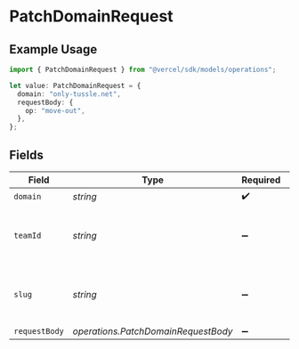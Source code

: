 # PatchDomainRequest

## Example Usage

```typescript
import { PatchDomainRequest } from "@vercel/sdk/models/operations";

let value: PatchDomainRequest = {
  domain: "only-tussle.net",
  requestBody: {
    op: "move-out",
  },
};
```

## Fields

| Field                                                    | Type                                                     | Required                                                 | Description                                              |
| -------------------------------------------------------- | -------------------------------------------------------- | -------------------------------------------------------- | -------------------------------------------------------- |
| `domain`                                                 | *string*                                                 | :heavy_check_mark:                                       | N/A                                                      |
| `teamId`                                                 | *string*                                                 | :heavy_minus_sign:                                       | The Team identifier to perform the request on behalf of. |
| `slug`                                                   | *string*                                                 | :heavy_minus_sign:                                       | The Team slug to perform the request on behalf of.       |
| `requestBody`                                            | *operations.PatchDomainRequestBody*                      | :heavy_minus_sign:                                       | N/A                                                      |